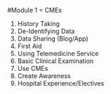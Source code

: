 #Module 1 = CMEs
1) History Taking
2) De-Identifying Data
3) Data Sharing (Blog/App)
4) First Aid
5) Using Telemedicine Service
6) Basic Clinical Examination
6) Use CMEs
7) Create Awareness
8) Hospital Experience/Electives
